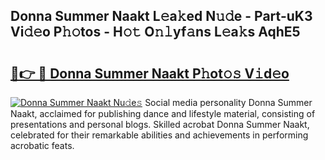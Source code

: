 ## Donna Summer Naakt L𝚎a𝚔ed N𝚞𝚍e - Part-uK3 Vi𝚍𝚎o P𝚑𝚘tos - H𝚘𝚝 O𝚗𝚕yf𝚊ns L𝚎a𝚔s AqhE5

# <h2><a href="http://kf66t6b.oniu.top/?m=Donna+Summer+Naakt">🔗👉 🔴 Donna Summer Naakt P𝚑ot𝚘𝚜 V𝚒d𝚎o</a></h2>

[![Donna Summer Naakt Nu𝚍e𝚜](https://i.imgur.com/0qMVB7G.gif)](http://kf66t6b.oniu.top/?m=Donna+Summer+Naakt)
Social media personality Donna Summer Naakt, acclaimed for publishing dance and lifestyle material, consisting of presentations and personal blogs. Skilled acrobat Donna Summer Naakt, celebrated for their remarkable abilities and achievements in performing acrobatic feats.  
